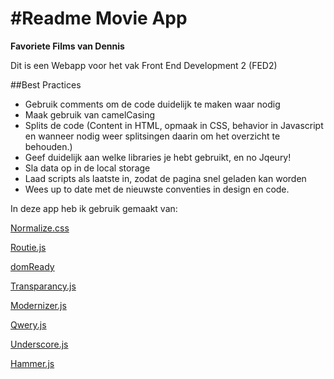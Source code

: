 #Readme Movie App
=============================
**Favoriete Films van Dennis**


Dit is een Webapp voor het vak Front End Development 2 (FED2)


##Best Practices
* Gebruik comments om de code duidelijk te maken waar nodig
* Maak gebruik van camelCasing
* Splits de code (Content in HTML, opmaak in CSS, behavior in  Javascript en wanneer nodig weer splitsingen daarin om het  overzicht te behouden.)
* Geef duidelijk aan welke libraries je hebt gebruikt, en no Jqeury!
* Sla data op in de local storage
* Laad scripts als laatste in, zodat de pagina snel geladen kan worden
* Wees up to date met de nieuwste conventies in design en code.


In deze app heb ik gebruik gemaakt van:

[Normalize.css](http://necolas.github.io/normalize.css/)

[Routie.js](http://projects.jga.me/routie/)

[domReady](https://github.com/ded/domready)

[Transparancy.js](https://github.com/leonidas/transparency)

[Modernizer.js](http://modernizr.com/)

[Qwery.js](https://github.com/ded/qwery)

[Underscore.js](http://underscorejs.org/)

[Hammer.js](http://hammerjs.github.io/)